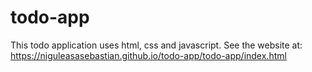 # todo-app
This todo application uses html, css and javascript.
See the website at: https://niguleasasebastian.github.io/todo-app/todo-app/index.html
